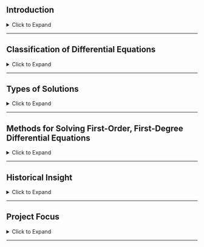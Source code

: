 
## Introduction

<details>
<summary>Click to Expand</summary>

Differential equations are one of the fundamental tools used to describe changes in systems across science, engineering, and beyond. They serve as the mathematical language through which we model everything from population growth and planetary motion to electrical circuits and mechanical vibrations.

The origins of differential equations date back to **November 11, 1675**, when **Gottfried Wilhelm Leibniz** first used integral calculus to calculate the area under a curve.

> **Definition:**  
> A differential equation is an equation that involves independent and dependent variables along with their derivatives.

Differential equations are essential in describing rates of change and form the basis of mathematical models for physical, biological, and economic systems.

</details>

---

## Classification of Differential Equations

<details>
<summary>Click to Expand</summary>

- **Ordinary Differential Equation (ODE):** Involves derivatives with respect to a single independent variable.
- **Partial Differential Equation (PDE):** Involves partial derivatives with respect to two or more independent variables.
- **Order:** The highest derivative present defines the order.
- **Degree:** The highest exponent of the highest derivative (after clearing radicals and fractions).
- **Linear vs Nonlinear:**
  - **Linear:** Only first-degree variables/derivatives.
  - **Nonlinear:** Contains higher powers or products of variables/derivatives.

</details>

---

## Types of Solutions

<details>
<summary>Click to Expand</summary>

- **General Solution:** Contains as many arbitrary constants as the order of the equation.
- **Particular Solution:** Specific solutions derived by assigning values to the constants.
- **Singular Solution:** Solutions that exist independently of the general solution.

</details>

---

## Methods for Solving First-Order, First-Degree Differential Equations

<details>
<summary>Click to Expand</summary>

- **Variable Separable Method:**  
  Rearrange into $\ f(x)dx + g(y)dy = 0 \$ and integrate separately.
  
- **Homogeneous Differential Equations:**  
  Restructure using substitution if the functions are of the same degree.

- **First-Order Linear Differential Equations:**  
  Of the form $\ \frac{dy}{dx} + P(x)y = Q(x) \$, solved using an integrating factor.

</details>

---

## Historical Insight

<details>
<summary>Click to Expand</summary>

Leibniz contributed significantly to solving differential equations with methods like separation of variables and solving linear/homogeneous DEs.

Throughout history, pure mathematicians, applied scientists, engineers, and the rise of computational methods have expanded our ability to tackle complex differential equations.

</details>

---

## Project Focus

<details>
<summary>Click to Expand</summary>

### 1. Lotka-Volterra Predator-Prey System
- Models ecological dynamics between predator and prey species.
- Analyzes equilibrium points and phase portraits.

### 2. Satellite Motion
- Derives planetary and satellite orbits using Newton's laws.
- Highlights Kepler's Laws mathematically.

### 3. Tacoma Narrows Bridge Collapse
- Explains structural failure through mechanical resonance and vortex shedding.
- Shows how forced vibration models apply in engineering failures.

</details>

---
